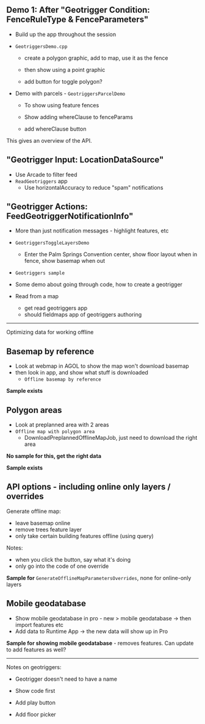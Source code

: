 <!-- markdownlint-disable -->

## Demo 1: After "Geotrigger Condition: FenceRuleType & FenceParameters"

- Build up the app throughout the session
- `GeotriggersDemo.cpp`
  - create a polygon graphic, add to map, use it as the fence
  - then show using a point graphic

  - add button for toggle polygon?

- Demo with parcels - `GeotriggersParcelDemo`
  - To show using feature fences
  - Show adding whereClause to fenceParams
  
  - add whereClause button

This gives an overview of the API.

## "Geotrigger Input: LocationDataSource"

- Use Arcade to filter feed
- `ReadGeotriggers` app
  - Use horizontalAccuracy to reduce "spam" notifications

## "Geotrigger Actions: FeedGeotriggerNotificationInfo"

- More than just notification messages - highlight features, etc
- `GeotriggersToggleLayersDemo`
  - Enter the Palm Springs Convention center, show floor layout when in fence, show basemap when out
- `Geotriggers sample`

- Some demo about going through code, how to create a geotrigger
- Read from a map
  - get read geotriggers app
  - should fieldmaps app of geotriggers authoring

---

Optimizing data for working offline

## Basemap by reference

- Look at webmap in AGOL to show the map won't download basemap
- then look in app, and show what stuff is downloaded
  - `Offline basemap by reference`

**Sample exists**

## Polygon areas

- Look at preplanned area with 2 areas
- `Offline map with polygon area`
  - DownloadPreplannedOfflineMapJob, just need to download the right area

**No sample for this, get the right data**

**Sample exists**

## API options - including online only layers / overrides

Generate offline map:

- leave basemap online
- remove trees feature layer
- only take certain building features offline (using query)

Notes: 
- when you click the button, say what it's doing
- only go into the code of one override

**Sample for** `GenerateOfflineMapParametersOverrides`, none for online-only layers

## Mobile geodatabase

- Show mobile geodatabase in pro - new > mobile geodatabase -> then import features etc
- Add data to Runtime App -> the new data will show up in Pro

**Sample for showing mobile geodatabase** - removes features. Can update to add features as well?



--- 

Notes on geotriggers: 
- Geotrigger doesn't need to have a name

- Show code first
- Add play button

- Add floor picker